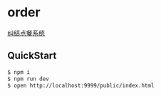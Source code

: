 # order

[纠结点餐系统](http://order.liangmin.wang/public/index.html)

## QuickStart

```bash
$ npm i
$ npm run dev
$ open http://localhost:9999/public/index.html
```
